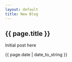 ```yaml
---
layout: default
title: New Blog
---
```

<h2>{{ page.title }}</h2>
<p>Initial post here</p>
<p>{{ page.date | date_to_string }}</p>
